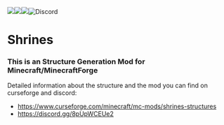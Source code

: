 [![](https://cf.way2muchnoise.eu/title/418915.svg)](https://www.curseforge.com/minecraft/mc-mods/shrines-structures)[![](https://cf.way2muchnoise.eu/full_418915_downloads.svg)](https://www.curseforge.com/minecraft/mc-mods/shrines-structures)[![](https://cf.way2muchnoise.eu/versions/418915.svg)](https://www.curseforge.com/minecraft/mc-mods/shrines-structures)![Discord](https://img.shields.io/discord/777129358769782814)

# Shrines
### This is an Structure Generation Mod for Minecraft/MinecraftForge
Detailed information about the structure and the mod you can find on curseforge and discord:
- https://www.curseforge.com/minecraft/mc-mods/shrines-structures
- https://discord.gg/8pUpWCEUe2
